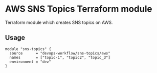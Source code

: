 AWS SNS Topics Terraform module
========================

Terraform module which creates SNS topics on AWS.

Usage
-----

```hcl
module "sns-topics" {
  source      = "devops-workflow/sns-topics/aws"
  names       = ["topic-1", "topic2", "topic_3"]
  environment = "dev"
}
```
